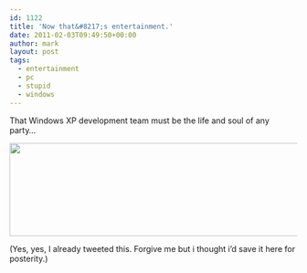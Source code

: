 ```yaml
---
id: 1122
title: 'Now that&#8217;s entertainment.'
date: 2011-02-03T09:49:50+00:00
author: mark
layout: post
tags:
  - entertainment
  - pc
  - stupid
  - windows
---
```

That Windows XP development team must be the life and soul of any party&#8230;

<p style="text-align: center;">
  <img class="aligncenter size-full wp-image-1123" title="Start > Accessories > Entertainment" src="/images/fromwp/2011/01/clipboard.jpg" alt="" width="543" height="163" srcset="/images/fromwp/2011/01/clipboard.jpg 543w, /images/fromwp/2011/01/clipboard-300x90.jpg 300w" sizes="(max-width: 543px) 100vw, 543px" />
</p>

(Yes, yes, I already tweeted this. Forgive me but i thought i&#8217;d save it here for posterity.)